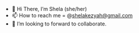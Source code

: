 - 👋 Hi There, I’m Shela (she/her)
- 📫 How to reach me = @shelakezyah@gmail.com
- 👯 I’m looking to forward to collaborate.

<!---
shelakzy/shelakzy is a ✨ special ✨ repository because its `README.md` (this file) appears on your GitHub profile.
You can click the Preview link to take a look at your changes.
--->
